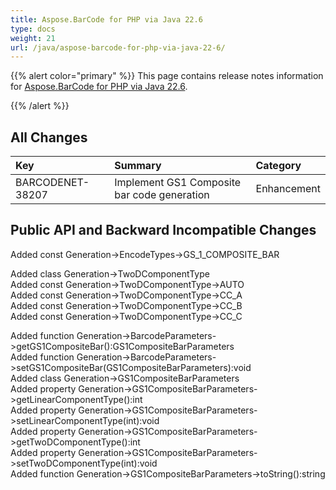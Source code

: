 ```yaml
---
title: Aspose.BarCode for PHP via Java 22.6
type: docs
weight: 21
url: /java/aspose-barcode-for-php-via-java-22-6/
---
```


{{% alert color="primary" %}}
This page contains release notes information for [Aspose.BarCode for PHP via Java 22.6](https://downloads.aspose.com/barcode/php/new-releases/aspose.barcode-for-php-via-java-22.6/).

{{% /alert %}} 
## **All Changes**

|**Key**|**Summary**|**Category**|
| :- | :- | :- |
|BARCODENET-38207|Implement GS1 Composite bar code generation|Enhancement|  

## **Public API and Backward Incompatible Changes**

Added const Generation->EncodeTypes->GS_1_COMPOSITE_BAR  

Added class Generation->TwoDComponentType  
Added const Generation->TwoDComponentType->AUTO  
Added const Generation->TwoDComponentType->CC_A  
Added const Generation->TwoDComponentType->CC_B  
Added const Generation->TwoDComponentType->CC_C  

Added function Generation->BarcodeParameters->getGS1CompositeBar():GS1CompositeBarParameters  
Added function Generation->BarcodeParameters->setGS1CompositeBar(GS1CompositeBarParameters):void  
Added class Generation->GS1CompositeBarParameters  
Added property Generation->GS1CompositeBarParameters->getLinearComponentType():int  
Added property Generation->GS1CompositeBarParameters->setLinearComponentType(int):void  
Added property Generation->GS1CompositeBarParameters->getTwoDComponentType():int  
Added property Generation->GS1CompositeBarParameters->setTwoDComponentType(int):void  
Added function Generation->GS1CompositeBarParameters->toString():string  